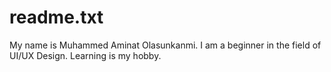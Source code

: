 # readme.txt
My name is Muhammed Aminat Olasunkanmi.
I am a beginner in the field of UI/UX Design.
Learning is my hobby.
